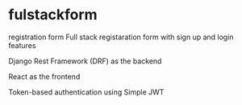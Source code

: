 # fulstackform
registration form 
Full stack registaration form with sign up  and login features

Django Rest Framework (DRF) as the backend

React as the frontend

Token-based authentication using Simple JWT

